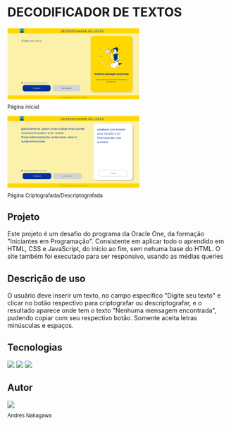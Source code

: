 <h1>DECODIFICADOR DE TEXTOS</H1>

<img loading="lazy" src= "./assets/Decodificador.png" width=300></br><sub>Página inicial</sub> </br>

<img loading="lazy" src= "./assets/Criptografado.png" width=300></br><sub>Página Criptografada/Descriptografada</sub>

<h2>Projeto</h2>
<p>Este projeto é um desafio do programa da Oracle One, da formação "Iniciantes em Programação". Consistente em aplicar todo o aprendido em HTML, CSS e JavaScript, do inicio ao fim, sem nehuma base do HTML. O site também foi executado para ser responsivo, usando as médias queries</p>

<h2>Descrição de uso</h2>
<p>O usuário deve inserir um texto, no campo específico "Digite seu texto" e clicar no botão respectivo para criptografar ou descriptografar, e o resultado aparece onde tem o texto "Nenhuma mensagem encontrada", pudendo copiar com seu respectivo botão.
Somente aceita letras minúsculas e espaços.</p>

<h2>Tecnologias</h2>
<div>
    <img src= "https://img.shields.io/badge/HTML-ec6231?logo=html5&logoColor=black">
    <img src= "https://img.shields.io/badge/CSS-264de4?logo=css3&logoColor=black">
    <img src= "https://img.shields.io/badge/JavaScript-f7df1e?logo=javascript&logoColor=black">
</div>

<h2>Autor</h2>

<img loading="lazy" src= "https://avatars.githubusercontent.com/u/63744840?v=4" width=100></br><sub>Andrés Nakagawa</sub>